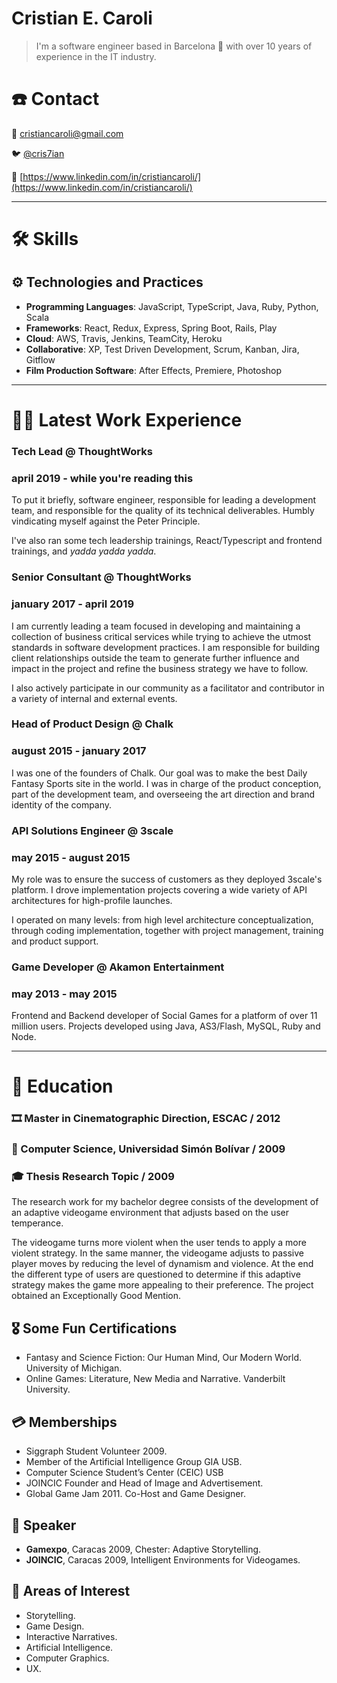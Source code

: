 # Cristian E. Caroli

> I'm a software engineer based in Barcelona 🌊 with over 10 years of experience in the IT industry.

# ☎️ Contact

📧  [cristiancaroli@gmail.com](mailto:cristiancaroli@gmail.com)

🐦  [@cris7ian](https://twitter.com/cris7ian)

🔗  [https://www.linkedin.com/in/cristiancaroli/](https://www.linkedin.com/in/cristiancaroli/)

---

# 🛠 Skills

## ⚙️ Technologies and Practices

- **Programming Languages**: JavaScript, TypeScript, Java, Ruby, Python, Scala
- **Frameworks**: React, Redux, Express, Spring Boot, Rails, Play
- **Cloud**: AWS, Travis, Jenkins, TeamCity, Heroku
- **Collaborative**: XP, Test Driven Development, Scrum, Kanban, Jira, Gitflow
- **Film Production Software**: After Effects, Premiere, Photoshop

---

# 👷‍♂️ Latest Work Experience

### Tech Lead @ ThoughtWorks

### april 2019 - while you're reading this

To put it briefly, software engineer, responsible for leading a development team, and responsible for the quality of its technical deliverables. Humbly vindicating myself against the Peter Principle.

I've also ran some tech leadership trainings, React/Typescript and frontend trainings, and *yadda yadda yadda*.

### Senior Consultant @ ThoughtWorks

### january 2017 - april 2019

I am currently leading a team focused in developing and maintaining a collection of business critical services while trying to achieve the utmost standards in software development practices. I am responsible for building client relationships outside the team to generate further influence and impact in the project and refine the business strategy we have to follow.

I also actively participate in our community as a facilitator and contributor in a variety of internal and external events.

### Head of Product Design @ Chalk

### august 2015 - january 2017

I was one of the founders of Chalk. Our goal was to make the best Daily Fantasy Sports site in the world. I was in charge of the product conception, part of the development team, and overseeing the art direction and brand identity of the company.

### API Solutions Engineer @ 3scale

### may 2015 - august 2015

My role was to ensure the success of customers as they deployed 3scale's platform.
I drove implementation projects covering a wide variety of API architectures for high-profile launches.

I operated on many levels: from high level architecture conceptualization, through coding implementation, together with project management, training and product support.

### Game Developer @ Akamon Entertainment

### may 2013 - may 2015

Frontend and Backend developer of Social Games for a platform of over 11 million users. Projects developed using Java, AS3/Flash, MySQL, Ruby and Node.

---

# 🏫 Education

### 🎞️  Master in Cinematographic Direction, ESCAC / 2012

### 🤖 Computer Science, Universidad Simón Bolívar / 2009

### 🎓  Thesis Research Topic / 2009

The research work for my bachelor degree consists of the development of an adaptive videogame environment that adjusts based on the user temperance.

The videogame turns more violent when the user tends to apply a more violent strategy. In the same manner, the videogame adjusts to passive player moves by reducing the level of dynamism and violence. At the end the different type of users are questioned to determine if this adaptive strategy makes the game more appealing to their preference. The project obtained an Exceptionally Good Mention.

## 🎖️ Some Fun Certifications

- Fantasy and Science Fiction: Our Human Mind, Our Modern World. University of Michigan.
- Online Games: Literature, New Media and Narrative. Vanderbilt University.

## 💳 Memberships

- Siggraph Student Volunteer 2009.
- Member of the Artificial Intelligence Group GIA USB.
- Computer Science Student’s Center (CEIC) USB
- JOINCIC Founder and Head of Image and Advertisement.
- Global Game Jam 2011. Co-Host and Game Designer.

## 📣 Speaker

- **Gamexpo**, Caracas 2009, Chester: Adaptive Storytelling.
- **JOINCIC**, Caracas 2009, Intelligent Environments for Videogames.

## 🧠 Areas of Interest

- Storytelling.
- Game Design.
- Interactive Narratives.
- Artificial Intelligence.
- Computer Graphics.
- UX.
